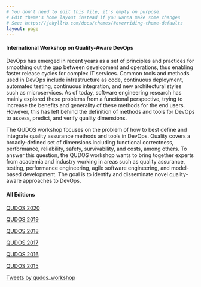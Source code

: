 ```yaml
---
# You don't need to edit this file, it's empty on purpose.
# Edit theme's home layout instead if you wanna make some changes
# See: https://jekyllrb.com/docs/themes/#overriding-theme-defaults
layout: page
---
```


#### International Workshop on Quality-Aware DevOps

DevOps has emerged in recent years as a set of principles and practices for smoothing out the gap between development and operations, thus enabling faster release cycles for complex IT services. Common tools and methods used in DevOps include infrastructure as code, continuous deployment, automated testing, continuous integration, and new architectural styles such as microservices.  As of today, software engineering research has mainly explored these problems from a functional perspective, trying to increase the benefits and generality of these methods for the end users. However, this has left behind the definition of methods and tools for DevOps to assess, predict, and verify quality dimensions.

The QUDOS workshop focuses on the problem of how to best define and integrate quality assurance methods and tools in DevOps. Quality covers a broadly-defined set of dimensions including functional correctness, performance, reliability, safety, survivability, and costs, among others. To answer this question, the QUDOS workshop wants to bring together experts from academia and industry working in areas such as quality assurance, testing, performance engineering, agile software engineering, and model-based development. The goal is to identify and disseminate novel quality-aware approaches to DevOps.

#### All Editions

[QUDOS 2020](http://2020.qudos-workshop.org)

[QUDOS 2019](http://2019.qudos-workshop.org)

[QUDOS 2018](http://2018.qudos-workshop.org)

[QUDOS 2017](http://2017.qudos-workshop.org)

[QUDOS 2016](http://2016.qudos-workshop.org)

[QUDOS 2015](http://2015.qudos-workshop.org)

<a class="twitter-timeline" href="https://twitter.com/qudos_workshop?ref_src=twsrc%5Etfw">Tweets by qudos_workshop</a>